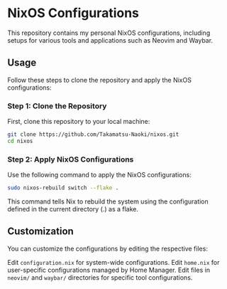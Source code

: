 # NixOS Configurations

This repository contains my personal NixOS configurations, including setups for various tools and applications such as Neovim and Waybar.

## Usage

Follow these steps to clone the repository and apply the NixOS configurations:

### Step 1: Clone the Repository

First, clone this repository to your local machine:

```sh
git clone https://github.com/Takamatsu-Naoki/nixos.git
cd nixos
```

### Step 2: Apply NixOS Configurations

Use the following command to apply the NixOS configurations:

```sh
sudo nixos-rebuild switch --flake .
```

This command tells Nix to rebuild the system using the configuration defined in the current directory (.) as a flake.

## Customization
You can customize the configurations by editing the respective files:

Edit `configuration.nix` for system-wide configurations.
Edit `home.nix` for user-specific configurations managed by Home Manager.
Edit files in `neovim/` and `waybar/` directories for specific tool configurations.
